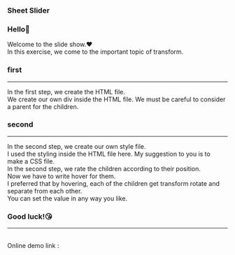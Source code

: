 ### Sheet Slider

### Hello👋
Welcome to the slide show.❤️<br>
In this exercise, we come to the important topic of transform.<br>

### first 
<hr>
In the first step, we create the HTML file.<br>
We create our own div inside the HTML file. We must be careful to consider a parent for the children.<br>

### second
<hr>
In the second step, we create our own style file.<br>
I used the styling inside the HTML file here. My suggestion to you is to make a CSS file.<br>
In the second step, we rate the children according to their position.<br>
Now we have to write hover for them.<br>
I preferred that by hovering, each of the children get transform rotate and separate from each other.<br>
You can set the value in any way you like.<br>

### Good luck!😘
<hr>
<br>
Online demo link :
